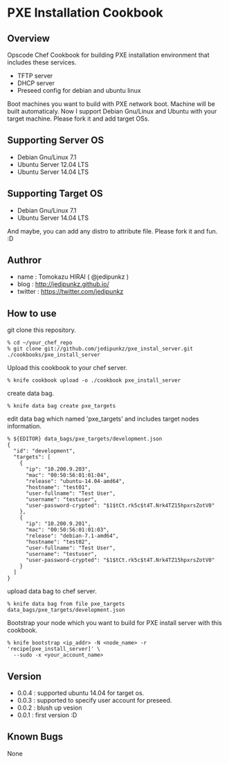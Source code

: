 PXE Installation Cookbook
==================

Overview
----

Opscode Chef Cookbook for building PXE installation environment that includes these services.

* TFTP server
* DHCP server
* Preseed config for debian and ubuntu linux

Boot machines you want to build with PXE network boot. Machine will be built automaticaly.
Now I support Debian Gnu/Linux and Ubuntu with your target machine. Please fork it and add target OSs.


Supporting Server OS
----

* Debian Gnu/Linux 7.1
* Ubuntu Server 12.04 LTS
* Ubuntu Server 14.04 LTS

Supporting Target OS
----

* Debian Gnu/Linux 7.1
* Ubuntu Server 14.04 LTS

And maybe, you can add any distro to attribute file. Please fork it and fun. :D

Authror
----

* name : Tomokazu HIRAI ( @jedipunkz )
* blog : http://jedipunkz.github.io/
* twitter : https://twitter.com/jedipunkz


How to use
----

git clone this repository.

    % cd ~/your_chef_repo
    % git clone git://github.com/jedipunkz/pxe_instal_server.git ./cookbooks/pxe_install_server

Upload this cookbook to your chef server.

    % knife cookbook upload -o ./cookbook pxe_install_server

create data bag.

    % knife data bag create pxe_targets

edit data bag which named 'pxe_targets' and includes target nodes information.

    % ${EDITOR} data_bags/pxe_targets/development.json
    {
      "id": "development",
      "targets": [
        {
          "ip": "10.200.9.203",
          "mac": "00:50:56:01:01:04",
          "release": "ubuntu-14.04-amd64",
          "hostname": "test01",
          "user-fullname": "Test User",
          "username": "testuser",
          "user-password-crypted": "$1$tCt.rk5c$t4T.Nrk4TZ15hpxrsZotV0"          
        },
        {
          "ip": "10.200.9.201",
          "mac": "00:50:56:01:01:03",
          "release": "debian-7.1-amd64",
          "hostname": "test02",
          "user-fullname": "Test User",
          "username": "testuser",
          "user-password-crypted": "$1$tCt.rk5c$t4T.Nrk4TZ15hpxrsZotV0"
        }
      ]
    }

upload data bag to chef server.

    % knife data bag from file pxe_targets data_bags/pxe_targets/development.json

Bootstrap your node which you want to build for PXE install server with this
cookbook.

    % knife bootstrap <ip_addr> -N <node_name> -r 'recipe[pxe_install_server]' \
      --sudo -x <your_account_name>

Version
----

* 0.0.4 : supported ubuntu 14.04 for target os.
* 0.0.3 : supported to specify user account for preseed.
* 0.0.2 : blush up vesion
* 0.0.1 : first version :D

Known Bugs
----

None
